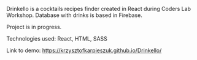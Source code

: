 Drinkello is a cocktails recipes finder created in React during Coders Lab Workshop.
Database with drinks is based in Firebase.

Project is in progress.

Technologies used:
React,
HTML,
SASS

Link to demo: https://krzysztofkarpieszuk.github.io/Drinkello/


